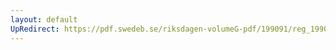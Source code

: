 ```yaml
---
layout: default
UpRedirect: https://pdf.swedeb.se/riksdagen-volumeG-pdf/199091/reg_199091/reg_199091_0577.pdf
---
```

